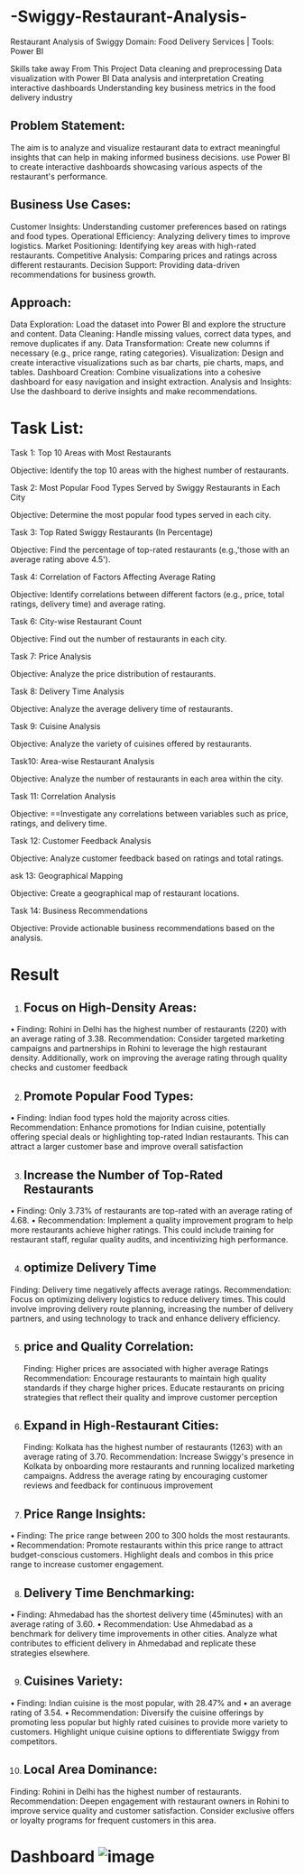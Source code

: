 # -Swiggy-Restaurant-Analysis-
Restaurant Analysis of Swiggy Domain: Food Delivery Services | Tools: Power BI  
                                                             

Skills take away From This Project
Data cleaning and preprocessing
Data visualization with Power BI
Data analysis and interpretation
Creating interactive dashboards
Understanding key business metrics in the food delivery industry

## Problem Statement:
The aim is to analyze and visualize restaurant data to extract meaningful insights that can help in making informed business decisions.
use Power BI to create interactive dashboards showcasing various aspects of the restaurant's performance.

## Business Use Cases:
Customer Insights: Understanding customer preferences based on ratings and food types.
Operational Efficiency: Analyzing delivery times to improve logistics.
Market Positioning: Identifying key areas with high-rated restaurants.
Competitive Analysis: Comparing prices and ratings across different restaurants.
Decision Support: Providing data-driven recommendations for business growth.

## Approach:
Data Exploration: Load the dataset into Power BI and explore the structure and content.
Data Cleaning: Handle missing values, correct data types, and remove duplicates if any.
Data Transformation: Create new columns if necessary (e.g., price range, rating categories).
Visualization: Design and create interactive visualizations such as bar charts, pie charts, maps, and tables.
Dashboard Creation: Combine visualizations into a cohesive dashboard for easy navigation and insight extraction.
Analysis and Insights: Use the dashboard to derive insights and make recommendations.

 # Task List:

Task 1: Top 10 Areas with Most Restaurants

Objective: Identify the top 10 areas with the highest number of restaurants.

Task 2: Most Popular Food Types Served by Swiggy Restaurants in Each City

Objective: Determine the most popular food types served in each city.

Task 3: Top Rated Swiggy Restaurants (In Percentage)

Objective: Find the percentage of top-rated restaurants (e.g.,'those with an average rating above 4.5').

Task 4: Correlation of Factors Affecting Average Rating

Objective: Identify correlations between different factors (e.g., price, total ratings, delivery time) and average rating.

Task 6: City-wise Restaurant Count

Objective: Find out the number of restaurants in each city.

Task 7: Price Analysis

Objective: Analyze the price distribution of restaurants.

Task 8: Delivery Time Analysis

Objective: Analyze the average delivery time of restaurants.

Task 9: Cuisine Analysis

Objective: Analyze the variety of cuisines offered by restaurants.

Task10: Area-wise Restaurant Analysis

Objective: Analyze the number of restaurants in each area within the city.

Task 11: Correlation Analysis

Objective: ==Investigate any correlations between variables such as price, ratings, and delivery time.

Task 12: Customer Feedback Analysis

Objective: Analyze customer feedback based on ratings and total ratings.

ask 13: Geographical Mapping

Objective: Create a geographical map of restaurant locations.

Task 14: Business Recommendations

Objective: Provide actionable business recommendations based on the analysis.

# Result 

1. ## Focus on High-Density Areas: 
                   
• Finding: Rohini in Delhi has the highest number of restaurants  (220) with an average rating of 3.38.
 Recommendation:   Consider targeted marketing  campaigns and partnerships  in  Rohini to leverage the high restaurant density.
 Additionally, work on improving  the average rating through quality checks and customer feedback
 
2. ## Promote Popular Food Types:

• Finding: Indian food types hold the majority across cities.
Recommendation: Enhance promotions for Indian cuisine, potentially offering special deals or highlighting top-rated Indian restaurants.
This can attract a larger customer base and improve overall satisfaction

3. ## Increase the Number of Top-Rated Restaurants
•        Finding: Only 3.73% of restaurants  are top-rated with  an average rating of 4.68.
•        Recommendation: Implement a quality improvement program to help more restaurants achieve higher ratings.
 This could include training for restaurant staff, regular quality audits, and incentivizing high performance.
 
  4. ## optimize Delivery Time
Finding: Delivery time negatively affects average ratings.
Recommendation: Focus on optimizing delivery logistics to reduce delivery times. 
This could involve improving delivery route planning, increasing the number of delivery partners, and using technology to track and enhance delivery efficiency.
 
5. ## price and Quality Correlation:
    Finding: Higher  prices are associated with higher average
Ratings Recommendation:  Encourage restaurants to maintain high quality	standards if  they charge higher  prices.
Educate restaurants on pricing strategies that reflect their quality and improve customer perception

6. ## Expand in High-Restaurant Cities:
    Finding: Kolkata has the highest number of restaurants (1263)
with an average rating of 3.70.
     Recommendation: Increase Swiggy's presence in Kolkata by onboarding more restaurants and running localized marketing campaigns.
   Address the average rating by encouraging customer reviews and feedback for continuous improvement
   
7. ## Price Range Insights:
•   	Finding: The price range between 200 to 300 holds the most restaurants.
•   	Recommendation: Promote restaurants within this price range to  attract budget-conscious customers. 
Highlight deals and combos in this price range to increase customer engagement.

8. ## Delivery Time Benchmarking:
•       Finding:	Ahmedabad   	has   the	shortest	delivery time (45minutes) with an average rating of 3.60.
•       Recommendation:  Use   Ahmedabad as a benchmark  for delivery time improvements  in other cities.
      Analyze what contributes to efficient delivery in Ahmedabad and replicate these strategies elsewhere.

9. ## Cuisines Variety:
•   	Finding: Indian cuisine is the most popular, with 28.47% and
•   	an average rating of 3.54.
•   	Recommendation: Diversify the cuisine offerings by promoting less popular but highly rated cuisines to provide more variety  to customers.
Highlight unique cuisine options to differentiate Swiggy from competitors.

10. ## Local Area Dominance:
  Finding: Rohini in Delhi has the highest number of restaurants.
 Recommendation:  Deepen  engagement  with  restaurant owners in Rohini to improve service quality and customer satisfaction.
 Consider exclusive offers or loyalty programs for frequent customers in this area.


# Dashboard ![image](https://github.com/user-attachments/assets/98a45945-2c3a-418b-9ef3-00291c1f5b43)







